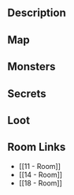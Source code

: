 
## Description

## Map

## Monsters

## Secrets

## Loot

## Room Links

*  [[11 - Room]]
*  [[14 - Room]]
*  [[18 - Room]]